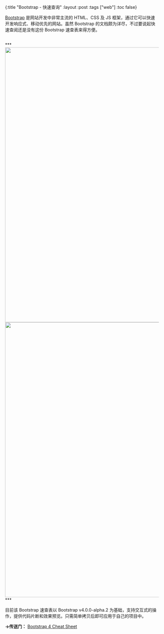 {:title "Bootstrap - 快速查询"
 :layout :post
 :tags  ["web"]
 :toc false}


[Bootstrap](http://getbootstrap.com) 是网站开发中非常主流的 HTML、CSS 及 JS 框架，通过它可以快速开发响应式、移动优先的网站。虽然 Bootstrap 的文档颇为详尽，不过要说起快速查阅还是没有这份 Bootstrap 速查表来得方便。

<br>
***
<br>

<img src="http://oem503hzx.bkt.clouddn.com/Bootstrap-hackerthemes-site-cap-1.png" width="900"/>
<img src="http://oem503hzx.bkt.clouddn.com/Bootstrap-hackerthemes-site-cap-2u1.png" width="900"/>

<br>
***
<br>

目前该 Bootstrap 速查表以 Bootstrap v4.0.0-alpha.2 为基础，支持交互式的操作，提供代码片断和效果预览。只需简单拷贝后即可应用于自己的项目中。

**→传送门：** [Bootstrap 4 Cheat Sheet](http://hackerthemes.com/bootstrap-cheatsheet)
